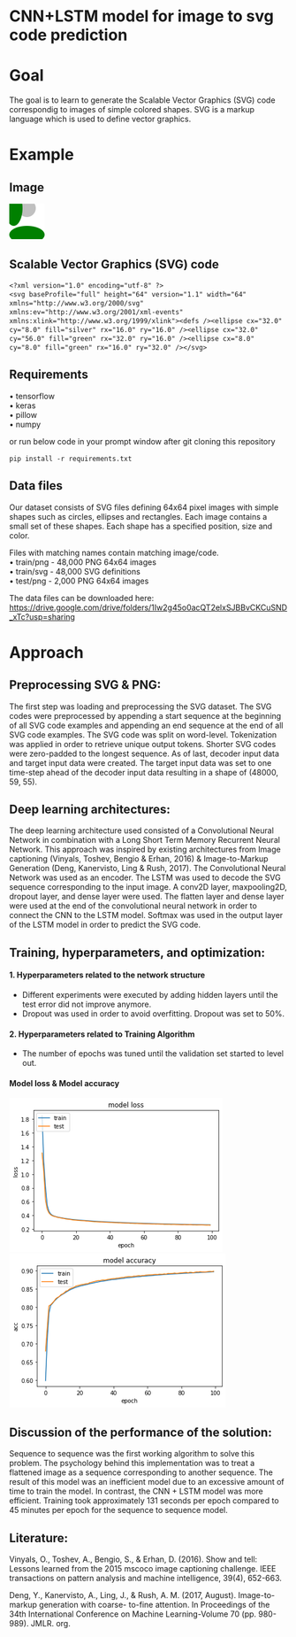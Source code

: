 # CNN+LSTM model for image to svg code prediction

# Goal 
The goal is to learn to generate the Scalable Vector Graphics (SVG) code
correspondig to images of simple colored shapes. SVG is a markup language
which is used to define vector graphics.

# Example

## Image 

![](0.png)

## Scalable Vector Graphics (SVG) code

```
<?xml version="1.0" encoding="utf-8" ?>
<svg baseProfile="full" height="64" version="1.1" width="64" xmlns="http://www.w3.org/2000/svg" xmlns:ev="http://www.w3.org/2001/xml-events" xmlns:xlink="http://www.w3.org/1999/xlink"><defs /><ellipse cx="32.0" cy="8.0" fill="silver" rx="16.0" ry="16.0" /><ellipse cx="32.0" cy="56.0" fill="green" rx="32.0" ry="16.0" /><ellipse cx="8.0" cy="8.0" fill="green" rx="16.0" ry="32.0" /></svg>
```
## Requirements

• tensorflow\
• keras\
• pillow\
• numpy

or run below code in your prompt window after git cloning this repository

```
pip install -r requirements.txt
```

## Data files

Our dataset consists of SVG files defining
64x64 pixel images with simple shapes such as circles, ellipses and rectangles.
Each image contains a small set of these shapes. Each shape has a specified
position, size and color.

Files with matching names contain matching image/code.\
• train/png - 48,000 PNG 64x64 images\
• train/svg - 48,000 SVG definitions\
• test/png - 2,000 PNG 64x64 images

The data files can be downloaded here:
https://drive.google.com/drive/folders/1Iw2g45o0acQT2elxSJBBvCKCuSND_xTc?usp=sharing

# Approach

## Preprocessing SVG & PNG:
The first step was loading and preprocessing the SVG dataset. The SVG codes were preprocessed by
appending a start sequence at the beginning of all SVG code examples and appending an end sequence
at the end of all SVG code examples. The SVG code was split on word-level. Tokenization was applied in
order to retrieve unique output tokens. Shorter SVG codes were zero-padded to the longest sequence.
As of last, decoder input data and target input data were created. The target input data was set to one
time-step ahead of the decoder input data resulting in a shape of (48000, 59, 55).

## Deep learning architectures:
The deep learning architecture used consisted of a Convolutional Neural Network in combination with a
Long Short Term Memory Recurrent Neural Network. This approach was inspired by existing
architectures from Image captioning (Vinyals, Toshev, Bengio & Erhan, 2016) & Image-to-Markup
Generation (Deng, Kanervisto, Ling & Rush, 2017). The Convolutional Neural Network was used as an
encoder. The LSTM was used to decode the SVG sequence corresponding to the input image. A conv2D
layer, maxpooling2D, dropout layer, and dense layer were used. The flatten layer and dense layer were
used at the end of the convolutional neural network in order to connect the CNN to the LSTM model.
Softmax was used in the output layer of the LSTM model in order to predict the SVG code.

## Training, hyperparameters, and optimization:

#### 1. Hyperparameters related to the network structure
- Different experiments were executed by adding hidden layers until the test error did not
improve anymore.
- Dropout was used in order to avoid overfitting. Dropout was set to 50%.
#### 2. Hyperparameters related to Training Algorithm
- The number of epochs was tuned until the validation set started to level out.

#### Model loss & Model accuracy

![](model-loss.png) ![](model-accuracy.png)

## Discussion of the performance of the solution:
Sequence to sequence was the first working algorithm to solve this problem.
The psychology behind this implementation was to treat a flattened image as a sequence corresponding
to another sequence. The result of this model was an inefficient model due to an excessive amount of
time to train the model. In contrast, the CNN + LSTM model was more efficient. Training took
approximately 131 seconds per epoch compared to 45 minutes per epoch for the sequence to sequence
model.

## Literature:

Vinyals, O., Toshev, A., Bengio, S., & Erhan, D. (2016). Show and tell: Lessons learned from the 2015
mscoco image captioning challenge. IEEE transactions on pattern analysis and machine intelligence,
39(4), 652-663.

Deng, Y., Kanervisto, A., Ling, J., & Rush, A. M. (2017, August). Image-to-markup generation with coarse-
to-fine attention. In Proceedings of the 34th International Conference on Machine Learning-Volume 70
(pp. 980-989). JMLR. org.
